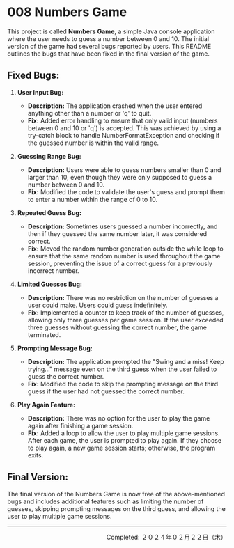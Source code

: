 # 008 Numbers Game

This project is called **Numbers Game**, a simple Java console application where the user needs to guess a number between 0 and 10. The initial version of the game had several bugs reported by users. This README outlines the bugs that have been fixed in the final version of the game.

## Fixed Bugs:

1. **User Input Bug:**
   - **Description:** The application crashed when the user entered anything other than a number or 'q' to quit.
   - **Fix:** Added error handling to ensure that only valid input (numbers between 0 and 10 or 'q') is accepted. This was achieved by using a try-catch block to handle NumberFormatException and checking if the guessed number is within the valid range.

2. **Guessing Range Bug:**
   - **Description:** Users were able to guess numbers smaller than 0 and larger than 10, even though they were only supposed to guess a number between 0 and 10.
   - **Fix:** Modified the code to validate the user's guess and prompt them to enter a number within the range of 0 to 10.

3. **Repeated Guess Bug:**
   - **Description:** Sometimes users guessed a number incorrectly, and then if they guessed the same number later, it was considered correct.
   - **Fix:** Moved the random number generation outside the while loop to ensure that the same random number is used throughout the game session, preventing the issue of a correct guess for a previously incorrect number.

4. **Limited Guesses Bug:**
   - **Description:** There was no restriction on the number of guesses a user could make. Users could guess indefinitely.
   - **Fix:** Implemented a counter to keep track of the number of guesses, allowing only three guesses per game session. If the user exceeded three guesses without guessing the correct number, the game terminated.

5. **Prompting Message Bug:**
   - **Description:** The application prompted the "Swing and a miss! Keep trying..." message even on the third guess when the user failed to guess the correct number.
   - **Fix:** Modified the code to skip the prompting message on the third guess if the user had not guessed the correct number.

6. **Play Again Feature:**
   - **Description:** There was no option for the user to play the game again after finishing a game session.
   - **Fix:** Added a loop to allow the user to play multiple game sessions. After each game, the user is prompted to play again. If they choose to play again, a new game session starts; otherwise, the program exits.

## Final Version:

The final version of the Numbers Game is now free of the above-mentioned bugs and includes additional features such as limiting the number of guesses, skipping prompting messages on the third guess, and allowing the user to play multiple game sessions.

---
<p align="right">Completed: ２０２４年０２月２２日（木）</p>